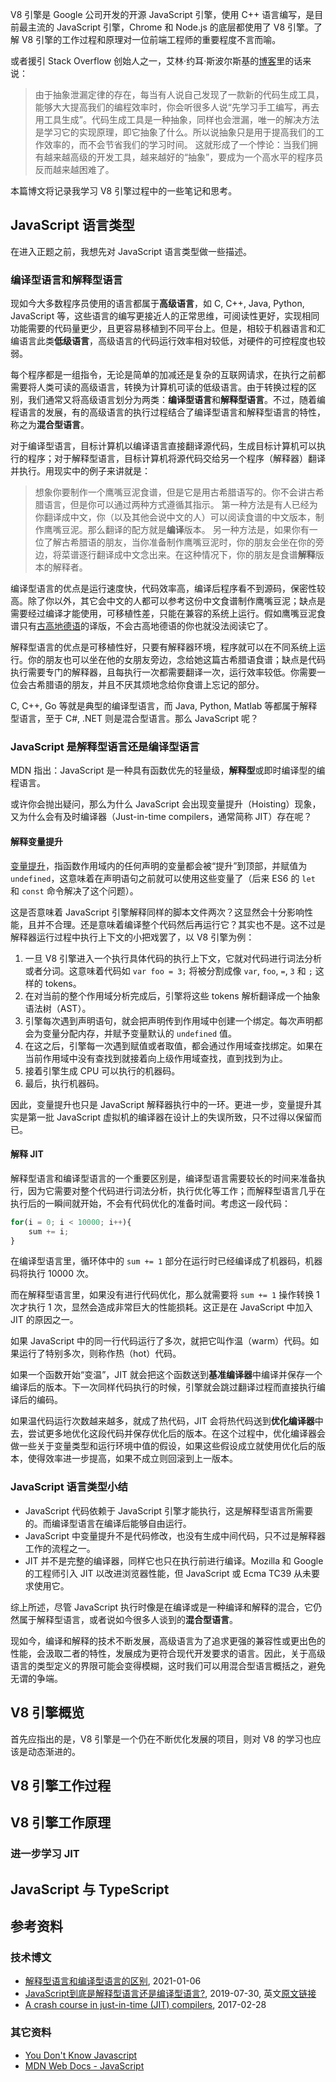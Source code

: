 V8 引擎是 Google 公司开发的开源 JavaScript 引擎，使用 C++ 语言编写，是目前最主流的 JavaScript 引擎，Chrome 和 Node.js 的底层都使用了 V8 引擎。了解 V8 引擎的工作过程和原理对一位前端工程师的重要程度不言而喻。

或者援引 Stack Overflow 创始人之一，艾林·约耳·斯波尔斯基的[博客](https://www.joelonsoftware.com/2002/11/11/the-law-of-leaky-abstractions/)里的话来说：

> 由于抽象泄漏定律的存在，每当有人说自己发现了一款新的代码生成工具，能够大大提高我们的编程效率时，你会听很多人说“先学习手工编写，再去用工具生成”。代码生成工具是一种抽象，同样也会泄漏，唯一的解决方法是学习它的实现原理，即它抽象了什么。所以说抽象只是用于提高我们的工作效率的，而不会节省我们的学习时间。
> 这就形成了一个悖论：当我们拥有越来越高级的开发工具，越来越好的“抽象”，要成为一个高水平的程序员反而越来越困难了。

本篇博文将记录我学习 V8 引擎过程中的一些笔记和思考。

## JavaScript 语言类型

在进入正题之前，我想先对 JavaScript 语言类型做一些描述。

### 编译型语言和解释型语言

现如今大多数程序员使用的语言都属于**高级语言**，如 C, C++, Java, Python, JavaScript 等，这些语言的编写更接近人的正常思维，可阅读性更好，实现相同功能需要的代码量更少，且更容易移植到不同平台上。但是，相较于机器语言和汇编语言此类**低级语言**，高级语言的代码运行效率相对较低，对硬件的可控程度也较弱。

每个程序都是一组指令，无论是简单的加减还是复杂的互联网请求，在执行之前都需要将人类可读的高级语言，转换为计算机可读的低级语言。由于转换过程的区别，我们通常又将高级语言划分为两类：**编译型语言**和**解释型语言**。不过，随着编程语言的发展，有的高级语言的执行过程结合了编译型语言和解释型语言的特性，称之为**混合型语言**。

对于编译型语言，目标计算机以编译语言直接翻译源代码，生成目标计算机可以执行的程序；对于解释型语言，目标计算机将源代码交给另一个程序（解释器）翻译并执行。用现实中的例子来讲就是：

> 想象你要制作一个鹰嘴豆泥食谱，但是它是用古希腊语写的。你不会讲古希腊语言，但是你可以通过两种方式遵循其指示。
> 第一种方法是有人已经为你翻译成中文，你（以及其他会说中文的人）可以阅读食谱的中文版本，制作鹰嘴豆泥。那么翻译的配方就是**编译**版本。
> 另一种方法是，如果你有一位了解古希腊语的朋友，当你准备制作鹰嘴豆泥时，你的朋友会坐在你的旁边，将菜谱逐行翻译成中文念出来。在这种情况下，你的朋友是食谱**解释**版本的解释者。

编译型语言的优点是运行速度快，代码效率高，编译后程序看不到源码，保密性较高。除了你以外，其它会中文的人都可以参考这份中文食谱制作鹰嘴豆泥；缺点是需要经过编译才能使用，可移植性差，只能在兼容的系统上运行。假如鹰嘴豆泥食谱只有[古高地德语](https://zh.wikipedia.org/wiki/%E5%8F%A4%E9%AB%98%E5%9C%B0%E5%BE%B7%E8%AA%9E)的译版，不会古高地德语的你也就没法阅读它了。

解释型语言的优点是可移植性好，只要有解释器环境，程序就可以在不同系统上运行。你的朋友也可以坐在他的女朋友旁边，念给她这篇古希腊语食谱；缺点是代码执行需要专门的解释器，且每执行一次都需要翻译一次，运行效率较低。你需要一位会古希腊语的朋友，并且不厌其烦地念给你食谱上忘记的部分。

C, C++, Go 等就是典型的编译型语言，而 Java, Python, Matlab 等都属于解释型语言，至于 C#, .NET 则是混合型语言。那么 JavaScript 呢？

### JavaScript 是解释型语言还是编译型语言

MDN 指出：JavaScript 是一种具有函数优先的轻量级，**解释型**或即时编译型的编程语言。

或许你会抛出疑问，那么为什么 JavaScript 会出现变量提升（Hoisting）现象，又为什么会有及时编译器（Just-in-time compilers，通常简称 JIT）存在呢？

#### 解释变量提升

[变量提升](https://lolipopj.github.io/2021/05/10/js-hoisting/)，指函数作用域内的任何声明的变量都会被“提升”到顶部，并赋值为 `undefined`，这意味着在声明语句之前就可以使用这些变量了（后来 ES6 的 `let` 和 `const` 命令解决了这个问题）。

这是否意味着 JavaScript 引擎解释同样的脚本文件两次？这显然会十分影响性能，且并不合理。还是意味着编译整个代码然后再运行它？其实也不是。这不过是解释器运行过程中执行上下文的小把戏罢了，以 V8 引擎为例：

1. 一旦 V8 引擎进入一个执行具体代码的执行上下文，它就对代码进行词法分析或者分词。这意味着代码如 `var foo = 3;` 将被分割成像 `var`, `foo`, `=`, `3` 和 `;` 这样的 tokens。
2. 在对当前的整个作用域分析完成后，引擎将这些 tokens 解析翻译成一个抽象语法树（AST）。
3. 引擎每次遇到声明语句，就会把声明传到作用域中创建一个绑定。每次声明都会为变量分配内存，并赋予变量默认的 `undefined` 值。
4. 在这之后，引擎每一次遇到赋值或者取值，都会通过作用域查找绑定。如果在当前作用域中没有查找到就接着向上级作用域查找，直到找到为止。
5. 接着引擎生成 CPU 可以执行的机器码。
6. 最后，执行机器码。

因此，变量提升也只是 JavaScript 解释器执行中的一环。更进一步，变量提升其实是第一批 JavaScript 虚拟机的编译器在设计上的失误所致，只不过得以保留而已。

#### 解释 JIT

解释型语言和编译型语言的一个重要区别是，编译型语言需要较长的时间来准备执行，因为它需要对整个代码进行词法分析，执行优化等工作；而解释型语言几乎在执行后的一瞬间就开始，不会有代码优化的准备时间。考虑这一段代码：

```js
for(i = 0; i < 10000; i++){
    sum += i;
}
```

在编译型语言里，循环体中的 `sum += 1` 部分在运行时已经编译成了机器码，机器码将执行 10000 次。

而在解释型语言里，如果没有进行代码优化，那么就需要将 `sum += 1` 操作转换 1 次才执行 1 次，显然会造成非常巨大的性能损耗。这正是在 JavaScript 中加入 JIT 的原因之一。

如果 JavaScript 中的同一行代码运行了多次，就把它叫作温（warm）代码。如果运行了特别多次，则称作热（hot）代码。

如果一个函数开始“变温”，JIT 就会把这个函数送到**基准编译器**中编译并保存一个编译后的版本。下一次同样代码执行的时候，引擎就会跳过翻译过程而直接执行编译后的编码。

如果温代码运行次数越来越多，就成了热代码，JIT 会将热代码送到**优化编译器**中去，尝试更多地优化这段代码并保存优化后的版本。在这个过程中，优化编译器会做一些关于变量类型和运行环境中值的假设，如果这些假设成立就使用优化后的版本，使得效率进一步提高，如果不成立则回滚到上一版本。

### JavaScript 语言类型小结

- JavaScript 代码依赖于 JavaScript 引擎才能执行，这是解释型语言所需要的。而编译型语言在编译后能够自由运行。
- JavaScript 中变量提升不是代码修改，也没有生成中间代码，只不过是解释器工作的流程之一。
- JIT 并不是完整的编译器，同样它也只在执行前进行编译。Mozilla 和 Google 的工程师引入 JIT 以改进浏览器性能，但 JavaScript 或 Ecma TC39 从未要求使用它。

综上所述，尽管 JavaScript 执行时像是在编译或是一种编译和解释的混合，它仍然属于解释型语言，或者说如今很多人谈到的**混合型语言**。

现如今，编译和解释的技术不断发展，高级语言为了追求更强的兼容性或更出色的性能，会汲取二者的特性，发展成为更符合现代开发要求的语言。因此，关于高级语言的类型定义的界限可能会变得模糊，这时我们可以用混合型语言概括之，避免无谓的争端。

## V8 引擎概览

首先应指出的是，V8 引擎是一个仍在不断优化发展的项目，则对 V8 的学习也应该是动态渐进的。

## V8 引擎工作过程

## V8 引擎工作原理

### 进一步学习 JIT

## JavaScript 与 TypeScript

## 参考资料

### 技术博文

- [解释型语言和编译型语言的区别](https://chinese.freecodecamp.org/news/compiled-versus-interpreted-languages/), 2021-01-06
- [JavaScript到底是解释型语言还是编译型语言?](https://segmentfault.com/a/1190000013126460), 2019-07-30, 英文[原文链接](https://www.voidcanvas.com/is-javascript-really-interpreted-or-compiled-language/)
- [A crash course in just-in-time (JIT) compilers](https://hacks.mozilla.org/2017/02/a-crash-course-in-just-in-time-jit-compilers/), 2017-02-28

### 其它资料

- [You Don't Know Javascript](https://github.com/getify/You-Dont-Know-JS)
- [MDN Web Docs - JavaScript](https://developer.mozilla.org/zh-CN/docs/Web/JavaScript)
